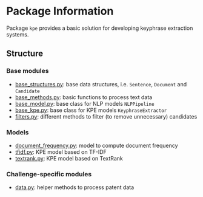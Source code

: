 # Package Information

Package ``kpe`` provides a basic solution for developing keyphrase extraction systems.

## Structure

### Base modules

- [base_structures.py](base_structures.py): base data structures, i.e. ``Sentence``, ``Document`` and ``Candidate``
- [base_methods.py](base_methods.py): basic functions to process text data
- [base_model.py](base_model.py): base class for NLP models ``NLPPipeline``
- [base_kpe.py](base_kpe.py): base class for KPE models ``KeyphraseExtractor``
- [filters.py](filters.py): different methods to filter (to remove unnecessary) candidates

### Models

- [document_frequency.py](document_frequency.py): model to compute document frequency
- [tfidf.py](tfidf.py): KPE model based on TF-IDF
- [textrank.py](textrank.py): KPE model based on TextRank

### Challenge-specific modules

- [data.py](data.py): helper methods to process patent data